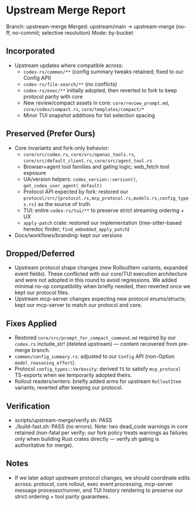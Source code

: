 # Upstream Merge Report

Branch: upstream-merge
Merged: upstream/main → upstream-merge (no-ff, no-commit; selective resolution)
Mode: by-bucket

## Incorporated
- Upstream updates where compatible across:
  - `codex-rs/common/**` (config summary tweaks retained; fixed to our Config API)
  - `codex-rs/file-search/**` (no conflicts)
  - `codex-rs/exec/**` initially adopted, then reverted to fork to keep protocol parity with core
  - New review/compact assets in core: `core/review_prompt.md`, `core/codex/compact.rs`, `core/templates/compact/*`
  - Minor TUI snapshot additions for list selection spacing

## Preserved (Prefer Ours)
- Core invariants and fork-only behavior:
  - `core/src/codex.rs`, `core/src/openai_tools.rs`, `core/src/default_client.rs`, `core/src/agent_tool.rs`
  - Browser+agent tool families and gating logic; web_fetch tool exposure
  - UA/version helpers: `codex_version::version()`, `get_codex_user_agent(_default)`
  - Protocol API expected by fork: restored our `protocol/src/{protocol.rs,mcp_protocol.rs,models.rs,config_types.rs}` as the source of truth
  - TUI: entire `codex-rs/tui/**` to preserve strict streaming ordering + UX
  - `apply-patch` crate: restored our implementation (tree-sitter-based heredoc finder; `find_embedded_apply_patch`)
- Docs/workflows/branding: kept our versions

## Dropped/Deferred
- Upstream protocol shape changes (new RolloutItem variants, expanded event fields). These conflicted with our core/TUI execution architecture and were not adopted in this round to avoid regressions. We added minimal no-op compatibility when briefly needed, then reverted once we kept our protocol files.
- Upstream mcp-server changes expecting new protocol enums/structs; kept our mcp-server to match our protocol and core.

## Fixes Applied
- Restored `core/src/prompt_for_compact_command.md` required by our `codex.rs` include_str! (deleted upstream) — content recovered from pre-merge branch.
- `common/config_summary.rs`: adjusted to our `Config` API (non-Option `model_reasoning_effort`).
- Protocol `config_types::Verbosity`: derived `TS` to satisfy `mcp_protocol` TS-exports when we temporarily adopted theirs.
- Rollout readers/writers: briefly added arms for upstream `RolloutItem` variants; reverted after keeping our protocol.

## Verification
- scripts/upstream-merge/verify.sh: PASS
- ./build-fast.sh: PASS (no errors). Note: two dead_code warnings in core retained (non-fatal per verify; our fork policy treats warnings as failures only when building Rust crates directly — verify.sh gating is authoritative for merge).

## Notes
- If we later adopt upstream protocol changes, we should coordinate edits across: protocol, core rollout, exec event processing, mcp-server message processor/runner, and TUI history rendering to preserve our strict ordering + tool parity guarantees.
